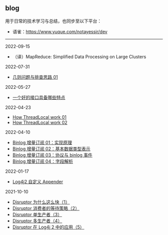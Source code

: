 ## blog

用于日常的技术学习与总结，也同步至以下平台：

- 语雀：https://www.yuque.com/notayessir/dev

------
2022-09-15

- （译）MapReduce: Simplified Data Processing on Large Clusters

2022-07-31

- [几则问题与排查思路 01](https://github.com/notayessir/blog/blob/main/articles/%E5%87%A0%E5%88%99%E9%97%AE%E9%A2%98%E4%B8%8E%E6%8E%92%E6%9F%A5%E6%80%9D%E8%B7%AF%2001.md)

2022-05-27

- [一个好的接口具备哪些特点](https://github.com/notayessir/blog/blob/main/articles/%E4%B8%80%E4%B8%AA%E5%A5%BD%E6%8E%A5%E5%8F%A3%E5%85%B7%E5%A4%87%E5%93%AA%E4%BA%9B%E7%89%B9%E7%82%B9.md)


2022-04-23

- [How ThreadLocal work 01](https://github.com/notayessir/blog/blob/main/articles/How%20ThreadLocal%20work%2001.md)
- [How ThreadLocal work 02](https://github.com/notayessir/blog/blob/main/articles/How%20ThreadLocal%20work%2002.md)

2022-04-10

- [Binlog 增量订阅 01：实现原理](https://github.com/notayessir/blog/blob/main/articles/Binlog%20%E5%A2%9E%E9%87%8F%E8%AE%A2%E9%98%85%2001%EF%BC%9A%E5%AE%9E%E7%8E%B0%E5%8E%9F%E7%90%86.md)
- [Binlog 增量订阅 02：基本数据类型表示](https://github.com/notayessir/blog/blob/main/articles/Binlog%20%E5%A2%9E%E9%87%8F%E8%AE%A2%E9%98%85%2002%EF%BC%9A%E5%9F%BA%E6%9C%AC%E6%95%B0%E6%8D%AE%E7%B1%BB%E5%9E%8B%E8%A1%A8%E7%A4%BA.md)
- [Binlog 增量订阅 03：协议与 binlog 事件](https://github.com/notayessir/blog/blob/main/articles/Binlog%20%E5%A2%9E%E9%87%8F%E8%AE%A2%E9%98%85%2003%EF%BC%9A%E5%8D%8F%E8%AE%AE%E4%B8%8E%20binlog%20%E4%BA%8B%E4%BB%B6.md)
- [Binlog 增量订阅 04：字段解析](https://github.com/notayessir/blog/blob/main/articles/Binlog%20%E5%A2%9E%E9%87%8F%E8%AE%A2%E9%98%85%2004%EF%BC%9A%E5%AD%97%E6%AE%B5%E8%A7%A3%E6%9E%90.md)

2022-01-17

- [Log4j2 自定义 Appender](https://github.com/notayessir/blog/blob/main/articles/Log4j2%20%E8%87%AA%E5%AE%9A%E4%B9%89%20Appender.md)

2021-10-10

- [Disruptor 为什么这么快（1）](https://github.com/notayessir/blog/blob/main/articles/Disruptor%20%E4%B8%BA%E4%BB%80%E4%B9%88%E8%BF%99%E4%B9%88%E5%BF%AB%EF%BC%881%EF%BC%89.md)
- [Disruptor 消费者的等待策略（2）](https://github.com/notayessir/blog/blob/main/articles/Disruptor%20%E6%B6%88%E8%B4%B9%E8%80%85%E7%9A%84%E7%AD%89%E5%BE%85%E7%AD%96%E7%95%A5%EF%BC%882%EF%BC%89.md)
- [Disruptor 单生产者（3）](https://github.com/notayessir/blog/blob/main/articles/Disruptor%20%E5%8D%95%E7%94%9F%E4%BA%A7%E8%80%85%EF%BC%883%EF%BC%89.md)
- [Disruptor 多生产者（4）](https://github.com/notayessir/blog/blob/main/articles/Disruptor%20%E5%A4%9A%E7%94%9F%E4%BA%A7%E8%80%85%EF%BC%884%EF%BC%89.md)
- [Disruptor 在 Log4j 2 中的应用（5）](https://github.com/notayessir/blog/blob/main/articles/Disruptor%20%E5%9C%A8%20Log4j%202%20%E4%B8%AD%E7%9A%84%E5%BA%94%E7%94%A8%EF%BC%885%EF%BC%89.md)

